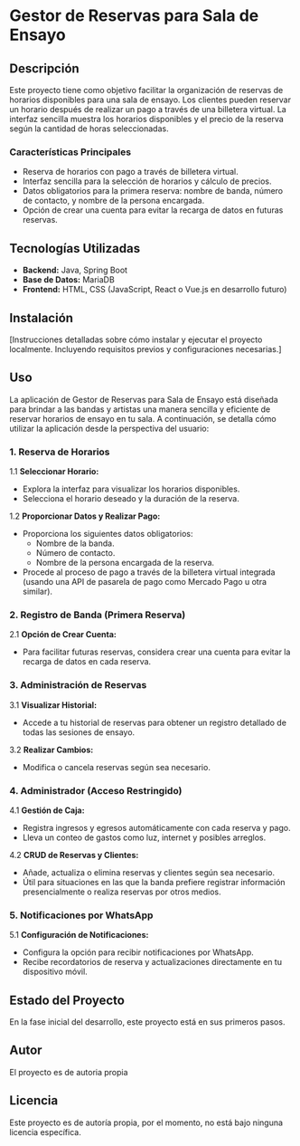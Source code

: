 # Gestor de Reservas para Sala de Ensayo

## Descripción

Este proyecto tiene como objetivo facilitar la organización de reservas de horarios disponibles para una sala de ensayo. Los clientes pueden reservar un horario después de realizar un pago a través de una billetera virtual. La interfaz sencilla muestra los horarios disponibles y el precio de la reserva según la cantidad de horas seleccionadas.

### Características Principales

- Reserva de horarios con pago a través de billetera virtual.
- Interfaz sencilla para la selección de horarios y cálculo de precios.
- Datos obligatorios para la primera reserva: nombre de banda, número de contacto, y nombre de la persona encargada.
- Opción de crear una cuenta para evitar la recarga de datos en futuras reservas.

## Tecnologías Utilizadas

- **Backend:** Java, Spring Boot
- **Base de Datos:** MariaDB
- **Frontend:** HTML, CSS (JavaScript, React o Vue.js en desarrollo futuro)

## Instalación

[Instrucciones detalladas sobre cómo instalar y ejecutar el proyecto localmente. Incluyendo requisitos previos y configuraciones necesarias.]

## Uso

La aplicación de Gestor de Reservas para Sala de Ensayo está diseñada para brindar a las bandas y artistas una manera sencilla y eficiente de reservar horarios de ensayo en tu sala. A continuación, se detalla cómo utilizar la aplicación desde la perspectiva del usuario:

### 1. Reserva de Horarios

1.1 **Seleccionar Horario:**
   - Explora la interfaz para visualizar los horarios disponibles.
   - Selecciona el horario deseado y la duración de la reserva.

1.2 **Proporcionar Datos y Realizar Pago:**
   - Proporciona los siguientes datos obligatorios:
      - Nombre de la banda.
      - Número de contacto.
      - Nombre de la persona encargada de la reserva.
   - Procede al proceso de pago a través de la billetera virtual integrada (usando una API de pasarela de pago como Mercado Pago u otra similar).

### 2. Registro de Banda (Primera Reserva)

2.1 **Opción de Crear Cuenta:**
   - Para facilitar futuras reservas, considera crear una cuenta para evitar la recarga de datos en cada reserva.

### 3. Administración de Reservas

3.1 **Visualizar Historial:**
   - Accede a tu historial de reservas para obtener un registro detallado de todas las sesiones de ensayo.

3.2 **Realizar Cambios:**
   - Modifica o cancela reservas según sea necesario.

### 4. Administrador (Acceso Restringido)

4.1 **Gestión de Caja:**
   - Registra ingresos y egresos automáticamente con cada reserva y pago.
   - Lleva un conteo de gastos como luz, internet y posibles arreglos.

4.2 **CRUD de Reservas y Clientes:**
   - Añade, actualiza o elimina reservas y clientes según sea necesario.
   - Útil para situaciones en las que la banda prefiere registrar información presencialmente o realiza reservas por otros medios.

### 5. Notificaciones por WhatsApp

5.1 **Configuración de Notificaciones:**
   - Configura la opción para recibir notificaciones por WhatsApp.
   - Recibe recordatorios de reserva y actualizaciones directamente en tu dispositivo móvil.

## Estado del Proyecto

En la fase inicial del desarrollo, este proyecto está en sus primeros pasos.

## Autor

El proyecto es de autoria propia

## Licencia

Este proyecto es de autoría propia, por el momento, no está bajo ninguna licencia específica.



